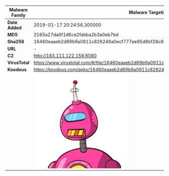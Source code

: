| Malware Family | Malware Targeting South Koreans                              |
| -------------- | ------------------------------------------------------------ |
| **Date Added** | 2019-01-17 20:24:56.300000                                                   |
| **MD5**        | 2165a27da6f1d6ce2fabba2b3a0eb7bd                             |
| **Sha256**     | 16460eaaeb2d89b9a0911c826249a0ecf777ee95d6bf28c8fb462cccb6a4b761 |
| **URL**        | -                                                            |
| **C2**         | http://183.111.122.158:8080 |
| **VirusTotal** | https://www.virustotal.com/#/file/16460eaaeb2d89b9a0911c826249a0ecf777ee95d6bf28c8fb462cccb6a4b761/detection |
| **Koodous**    | https://koodous.com/apks/16460eaaeb2d89b9a0911c826249a0ecf777ee95d6bf28c8fb462cccb6a4b761 |
|                | ![](../assets/16460eaaeb2d89b9a0911c826249a0ecf777ee95d6bf28c8fb462cccb6a4b761.png) |